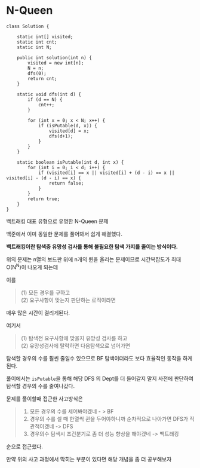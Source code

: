 # N-Queen

    class Solution {
    
        static int[] visited;
    	static int cnt;
    	static int N;
        
        public int solution(int n) {
    	    visited = new int[n];
    		N = n;
    		dfs(0);
            return cnt;
        }
        
        static void dfs(int d) {
    		if (d == N) {
    			cnt++;
    		}
    
    		for (int x = 0; x < N; x++) {
    			if (isPutable(d, x)) {
    				visited[d] = x;
    				dfs(d+1);
    			}
    		}
    	}
    
    	static boolean isPutable(int d, int x) {
    		for (int i = 0; i < d; i++) {
    			if (visited[i] == x || visited[i] + (d - i) == x || visited[i] - (d - i) == x) {
    				return false;
    			}
    		}
    		return true;
    	}
    }
    



백트래킹 대표 유형으로 유명한 N-Queen 문제

백준에서 이미 동일한 문제를 풀어봐서 쉽게 해결했다.

**백트래킹이란 탐색중 유망성 검사를 통해 불필요한 탐색 가지를 줄이는 방식이다.**

위의 문제는 n열의 보드판 위에 n개의 퀸을 올리는 문제이므로 시간복잡도가 최대 O(N<SUP>N</SUP>)이 나오게 되는데

이를 

>(1) 모든 경우를 구하고<BR> 
(2) 요구사항이 맞는지 판단하는 로직이라면

매우 많은 시간이 걸리게된다.

여기서 

>(1) 탐색전 요구사항에 맞을지 유망성 검사를 하고<BR>
(2) 유망성검사에 탈락하면 다음탐색으로 넘어가면

탐색할 경우의 수를 훨씬 줄일수 있으므로 BF 탐색이더라도 보다 효율적인 동작을 하게 된다.


풀이에서는 `isPutable`을 통해 해당 DFS 의 Dept를 더 들어갈지 말지 사전에 판단하여 탐색할 경우의 수를 줄여나갔다.

문제를 풀이할때 접근한 사고방식은 

>1. 모든 경우의 수를 세어봐야겠네 - > BF
> 2. 경우의 수를 셀 때 한열씩 퀸을 두어야하니까 순차적으로 나아가면 DFS가 직관적이겠네 -> DFS
>3. 경우의수 탐색시 조건분기로 좀 더 성능 향상을 해야겠네 -> 백트래킹

순으로 접근했다. 

만약 위의 사고 과정에서 막히는 부분이 있다면 해당 개념을 좀 더 공부해보자
